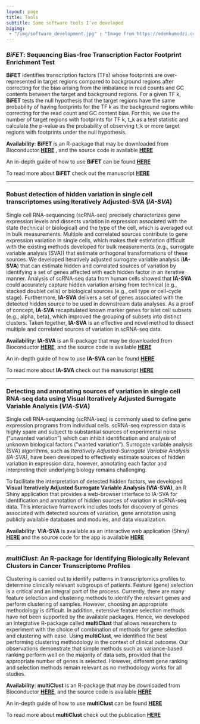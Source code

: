 ```yaml
---
layout: page
title: Tools
subtitle: Some software tools I’ve developed
bigimg: 
 - "/img/software_development.jpg" : "Image from https://edemkumodzi.com/"
---
```


### _BiFET_: Sequencing Bias-free Transcription Factor Footprint Enrichment Test

**BiFET** identifies transcription factors (TFs) whose footprints are over-represented in target regions compared to background regions after correcting for the bias arising from the imbalance in read counts and GC contents between the target and background regions. For a given TF k, **BiFET** tests the null hypothesis that the target regions have the same probability of having footprints for the TF k as the background regions while correcting for the read count and GC content bias. For this, we use the number of target regions with footprints for TF k, t_k as a test statistic and calculate the p-value as the probability of observing t_k or more target regions with footprints under the null hypothesis.

**Availability**: **BiFET** is an R-package that may be downloaded from Bioconductor [**HERE**](https://bioconductor.org/packages/release/bioc/html/BiFET.html) , and the source code is available [**HERE**](https://github.com/UcarLab/BiFET)

An in-depth guide of how to use **BiFET** can be found [**HERE**](https://bioconductor.org/packages/release/bioc/vignettes/BiFET/inst/doc/BiFET.html)

To read more about **BiFET** check out the manuscript [**HERE**](https://www.biorxiv.org/content/early/2018/05/16/324277)

***

### Robust detection of hidden variation in single cell transcriptomes using Iteratively Adjusted-SVA (_IA-SVA_)

Single cell RNA-sequencing (scRNA-seq) precisely characterizes gene expression levels and dissects variation in expression associated with the state (technical or biological) and the type of the cell, which is averaged out in bulk measurements. Multiple and correlated sources contribute to gene expression variation in single cells, which makes their estimation difficult with the existing methods developed for bulk measurements (e.g., surrogate variable analysis (SVA)) that estimate orthogonal transformations of these sources. We developed iteratively adjusted surrogate variable analysis (**IA-SVA**) that can estimate hidden and correlated sources of variation by identifying a set of genes affected with each hidden factor in an iterative manner. Analysis of scRNA-seq data from human cells showed that **IA-SVA** could accurately capture hidden variation arising from technical (e.g., stacked doublet cells) or biological sources (e.g., cell type or cell-cycle stage). Furthermore, **IA-SVA** delivers a set of genes associated with the detected hidden source to be used in downstream data analyses. As a proof of concept, **IA-SVA** recapitulated known marker genes for islet cell subsets (e.g., alpha, beta), which improved the grouping of subsets into distinct clusters. Taken together, **IA-SVA** is an effective and novel method to dissect multiple and correlated sources of variation in scRNA-seq data.

**Availability**: **IA-SVA** is an R-package that may be downloaded from Bioconductor [**HERE**](https://www.bioconductor.org/packages/devel/bioc/html/iasva.html), and the source code is available [**HERE**](https://github.com/UcarLab/iasva)

An in-depth guide of how to use **IA-SVA** can be found [**HERE**](https://www.bioconductor.org/packages/devel/bioc/vignettes/iasva/inst/doc/detecting_hidden_heterogeneity_iasvaV0.95.html)

To read more about **IA-SVA** check out the manuscript [**HERE**](https://www.biorxiv.org/content/early/2018/04/24/151217)

***

### Detecting and annotating sources of variation in single cell RNA-seq data using Visual Iteratively Adjusted Surrogate Variable Analysis (_VIA-SVA_)

Single cell RNA-sequencing (scRNA-seq) is commonly used to define gene expression programs from individual cells. scRNA-seq expression data is highly spare and subject to substantial sources of experimental noise (“unwanted variation”) which can inhibit identification and analysis of unknown biological factors (“wanted variation”). Surrogate variable analysis (SVA) algorithms, such as _Iteratively Adjusted-Surrogate Variable Analysis (IA-SVA)_, have been developed to effectively estimate sources of hidden variation in expression data, however, annotating each factor and interpreting their underlying biology remains challenging.

To facilitate the interpretation of detected hidden factors, we developed **Visual Iteratively Adjusted Surrogate Variable Analysis (VIA-SVA)**, an R Shiny application that provides a web-browser interface to IA-SVA for identification and annotation of hidden sources of variation in scRNA-seq data. This interactive framework includes tools for discovery of genes associated with detected sources of variation, gene annotation using publicly available databases and modules, and data visualization.

**Availability**: **VIA-SVA** is available as an interactive web application (Shiny) [**HERE**](https://nlawlor.shinyapps.io/VIASVA/) and the source code for the app is available [**HERE**](https://github.com/nlawlor/iasva_shiny)

***

### _multiClust_:  An R-package for Identifying Biologically Relevant Clusters in Cancer Transcriptome Profiles

Clustering is carried out to identify patterns in transcriptomics profiles to determine clinically relevant subgroups of patients. Feature (gene) selection is a critical and an integral part of the process. Currently, there are many feature selection and clustering methods to identify the relevant genes and perform clustering of samples. However, choosing an appropriate methodology is difficult. In addition, extensive feature selection methods have not been supported by the available packages. Hence, we developed an integrative R-package called **multiClust** that allows researchers to experiment with the choice of combination of methods for gene selection and clustering with ease. Using **multiClust**, we identified the best performing clustering methodology in the context of clinical outcome. Our observations demonstrate that simple methods such as variance-based ranking perform well on the majority of data sets, provided that the appropriate number of genes is selected. However, different gene ranking and selection methods remain relevant as no methodology works for all studies.

**Availability**: **multiClust** is an R-package that may be downloaded from Bioconductor [**HERE**](https://www.bioconductor.org/packages/release/bioc/html/multiClust.html), and the source code is available [**HERE**](https://github.com/nlawlor/multiClust)

An in-depth guide of how to use **multiClust** can be found [**HERE**](https://www.bioconductor.org/packages/release/bioc/vignettes/multiClust/inst/doc/multiClust.html)

To read more about **multiClust** check out the publication [**HERE**](http://journals.sagepub.com/doi/abs/10.4137/CIN.S38000)
